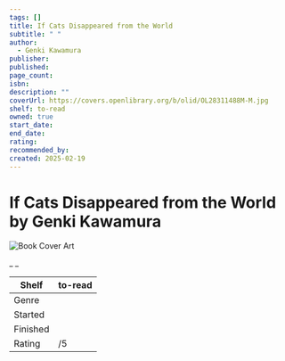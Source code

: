 ```yaml
---
tags: []
title: If Cats Disappeared from the World
subtitle: " "
author:
  - Genki Kawamura
publisher: 
published: 
page_count: 
isbn: 
description: ""
coverUrl: https://covers.openlibrary.org/b/olid/OL28311488M-M.jpg
shelf: to-read
owned: true
start_date: 
end_date: 
rating: 
recommended_by: 
created: 2025-02-19
---
```


# If Cats Disappeared from the World by Genki Kawamura

![Book Cover Art](https://covers.openlibrary.org/b/olid/OL28311488M-M.jpg)

_ _

| Shelf | to-read |
| --- | --- |
| Genre |  |
| Started |  |
| Finished |  |
| Rating | /5 |

